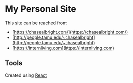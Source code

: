 # My Personal Site

This site can be reached from:
* [https://chasealbright.com/](https://chasealbright.com/)
* [http://people.tamu.edu/~chasealbright](http://people.tamu.edu/~chasealbright)
* [https://internliving.com](https://internliving.com)

## Tools

Created using [React](https://reactjs.org/)
